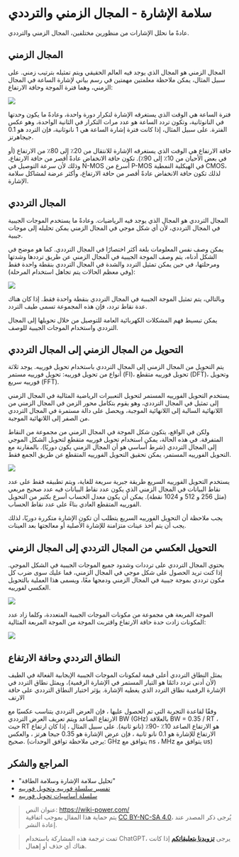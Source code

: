 # سلامة الإشارة - المجال الزمني والترددي

عادةً ما نحلل الإشارات من منظورين مختلفين، المجال الزمني والترددي.

## المجال الزمني

المجال الزمني هو المجال الذي يوجد فيه العالم الحقيقي ويتم تمثيله بترتيب زمني. على سبيل المثال، يمكن ملاحظة معلمتين مهمتين في رسم بياني لإشارة الساعة في المجال الزمني، وهما فترة الموجة وحافة الارتفاع:

![](https://wiki-media-1253965369.cos.ap-guangzhou.myqcloud.com/img/20221210154412.png)

فترة الساعة هي الوقت الذي يستغرقه الإشارة لتكرار دورة واحدة، وعادةً ما يكون وحدتها في النانوثانية، وتكون تردد الساعة هو عدد مرات التكرار في الثانية الواحدة، وهو عكس الفترة. على سبيل المثال، إذا كانت فترة إشارة الساعة هي 1 نانوثانية، فإن التردد هو 0.1 جيجاهرتز.

حافة الارتفاع هي الوقت الذي يستغرقه الإشارة للانتقال من 20٪ إلى 80٪ من الارتفاع (أو في بعض الأحيان من 10٪ إلى 90٪). تكون حافة الانخفاض عادةً أقصر من حافة الارتفاع، وذلك لأن سرعة التوصيل في N-MOS أسرع من P-MOS في الهيكلية النمطية CMOS، لذلك تكون حافة الانخفاض عادةً أقصر من حافة الارتفاع، وأكثر عرضة لمشاكل سلامة الإشارة.

## المجال الترددي

المجال الترددي هو المجال الذي يوجد فيه الرياضيات. وعادةً ما يستخدم الموجات الجيبية في المجال الترددي، لأن أي شكل موجي في المجال الزمني يمكن تحليله إلى موجات جيبية.

يمكن وصف نفس المعلومات بلغة أكثر اختصارًا في المجال الترددي. كما هو موضح في الشكل أدناه، يتم وصف الموجة الجيبية في المجال الزمني عن طريق ترددها وشدتها ومرحلتها، في حين يمكن تمثيل التردد والشدة في المجال الترددي بنقطة واحدة فقط (وفي معظم الحالات يتم تجاهل استخدام المرحلة):

![](https://wiki-media-1253965369.cos.ap-guangzhou.myqcloud.com/img/20221210154759.png)

وبالتالي، يتم تمثيل الموجة الجيبية في المجال الترددي بنقطة واحدة فقط. إذا كان هناك عدة نقاط تردد، فإن هذه المجموعة تسمى طيف التردد.

يمكن تبسيط فهم المشكلات الكهربائية العامة للتوصيل من خلال تحويلها إلى المجال الترددي واستخدام الموجات الجيبية للوصف.

## التحويل من المجال الزمني إلى المجال الترددي

يتم التحويل من المجال الزمني إلى المجال الترددي باستخدام تحويل فورييه. يوجد ثلاثة أنواع من تحويل فورييه: تحويل فورييه مستمر (FI)، تحويل فورييه متقطع (DFT)، وتحويل فورييه سريع (FFT).

يستخدم التحويل الفورييه المستمر لتحويل التعبيرات الرياضية المثالية في المجال الزمني إلى تمثيل في المجال الترددي، وهو يقوم بتكامل محور الزمن في المجال الزمني من اللانهائية السالبة إلى اللانهائية الموجبة، ويحصل على دالة مستمرة في المجال الترددي من الصفر إلى اللانهائية الموجبة.

ولكن في الواقع، يتكون شكل الموجة في المجال الزمني من مجموعة من النقاط المتفرقة. في هذه الحالة، يمكن استخدام تحويل فورييه متقطع لتحويل الشكل الموجي إلى المجال الترددي (شرط أساسي هو أن المجال الزمني يكون دوريًا). بالمقارنة مع التحويل الفورييه المستمر، يمكن تحقيق التحويل الفورييه المتقطع عن طريق الجمع فقط.

![](https://wiki-media-1253965369.cos.ap-guangzhou.myqcloud.com/img/20221210155042.png)

يستخدم التحويل الفورييه السريع طريقة جبرية سريعة للغاية، ويتم تطبيقه فقط على عدد نقاط البيانات في المجال الزمني الذي يكون عدد نقاط البيانات فيه عدد صحيح مربعي (مثل 256 و 512 و 1024 نقطة). يمكن أن يكون معدل الحساب أسرع بكثير من التحويل الفورييه المتقطع العادي بناءً على عدد نقاط الحساب.

يجب ملاحظة أن التحويل الفورييه السريع يتطلب أن تكون الإشارة متكررة دوريًا، لذلك يجب أن يتم أخذ عينات متزامنة للإشارة الأصلية أو معالجتها بعد العينات.

## التحويل العكسي من المجال الترددي إلى المجال الزمني

يحتوي المجال الترددي على ترددات وشدود جميع الموجات الجيبية في الشكل الموجي. إذا كنت تريد الحصول على شكل موجي في المجال الزمني، فما عليك سوى ضرب كل مكون ترددي بموجة جيبية في المجال الزمني ودمجها معًا، ويسمى هذا العملية بالتحويل العكسي لفورييه.

![](https://wiki-media-1253965369.cos.ap-guangzhou.myqcloud.com/img/20221210155139.png)

الموجة المربعة هي مجموعة من مكونات الموجات الجيبية المتعددة، وكلما زاد عدد المكونات زادت حدة حافة الارتفاع واقتربت الموجة من الموجة المربعة المثالية:

![](https://wiki-media-1253965369.cos.ap-guangzhou.myqcloud.com/img/20221210155202.png)

## النطاق الترددي وحافة الارتفاع

يمثل النطاق الترددي أعلى قيمة لمكونات الموجات الجيبية الإيجابية الفعالة في الطيف (لأن أدنى تردد دائمًا هو التيار المستمر في الإشارة الرقمية)، ويمثل نطاق التردد في الإشارة الرقمية نطاق التردد الذي يغطيه الإشارة. يؤثر اختيار النطاق الترددي على حافة الارتف

وفقًا لقاعدة التجربة التي تم الحصول عليها ، فإن العرض الترددي يتناسب عكسيًا مع الارتفاع الصاعد ويتم تعريف العرض الترددي BW (GHz) بالعلاقة BW = 0.35 / RT ، حيث RT هو الارتفاع الصاعد 10٪ -90٪ (نانو ثانية). على سبيل المثال ، إذا كان ارتفاع الارتفاع للإشارة هو 0.1 نانو ثانية ، فإن عرض الإشارة هو 0.35 جيجا هرتز ، والعكس صحيح. (يرجى ملاحظة توافق الوحدات: GHz يتوافق مع ns ، MHz يتوافق مع us)

## المراجع والشكر

- "تحليل سلامة الإشارة وسلامة الطاقة"
- [تفسير سلسلة فورييه وتحويل فورييه](https://www.youtube.com/watch?v=q31UcMOuds4)
- [سلسلة أساسيات تحويل فورييه](https://www.youtube.com/watch?v=_3D2yPVlh-w&list=PLEUKC88yR4_al2oa2LF0SKS2RPpxmWg3n)

> عنوان النص: <https://wiki-power.com/>  
> يتم حماية هذا المقال بموجب اتفاقية [CC BY-NC-SA 4.0](https://creativecommons.org/licenses/by/4.0/deed.zh)، يُرجى ذكر المصدر عند إعادة النشر.

> تمت ترجمة هذه المشاركة باستخدام ChatGPT، يرجى [**تزويدنا بتعليقاتكم**](https://github.com/linyuxuanlin/Wiki_MkDocs/issues/new) إذا كانت هناك أي حذف أو إهمال.